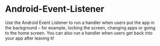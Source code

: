 # Android-Event-Listener
Use the Android Event Listener to run a handler when users put the app in the background – for example, locking the screen, changing apps or going to the home screen. You can also run a handler when users get back into your app after leaving it! 
